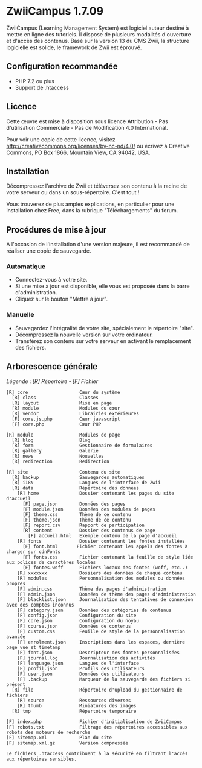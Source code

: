 # ZwiiCampus 1.7.09

ZwiiCampus (Learning Management System) est logiciel auteur destiné à mettre en ligne des tutoriels. Il dispose de plusieurs modalités d'ouverture et d'accès des contenus. Basé sur la version 13 du CMS Zwii, la structure logicielle est solide, le framework de Zwii est éprouvé.


## Configuration recommandée

* PHP 7.2 ou plus
* Support de .htaccess

## Licence

Cette œuvre est mise à disposition sous licence Attribution - Pas d'utilisation Commerciale - Pas de Modification 4.0 International. 

Pour voir une copie de cette licence, visitez http://creativecommons.org/licenses/by-nc-nd/4.0/ ou écrivez à Creative Commons, PO Box 1866, Mountain View, CA 94042, USA.


## Installation

Décompressez l'archive de Zwii et téléversez son contenu à la racine de votre serveur ou dans un sous-répertoire. C'est tout !

Vous trouverez de plus amples explications, en particulier pour une installation chez Free, dans la rubrique "Téléchargements" du forum.


## Procédures de mise à jour

A l'occasion de l'installation d'une version majeure, il est recommandé de réaliser une copie de sauvegarde.

### Automatique

* Connectez-vous à votre site.
* Si une mise à jour est disponible, elle vous est proposée dans la barre d'administration.
* Cliquez sur le bouton "Mettre à jour".

### Manuelle

* Sauvegardez l'intégralité de votre site, spécialement le répertoire "site".
* Décompressez la nouvelle version sur votre ordinateur.
* Transférez son contenu sur votre serveur en activant le remplacement des fichiers.


## Arborescence générale

*Légende : [R] Répertoire - [F] Fichier*

```text
[R] core                   Cœur du système
  [R] class                Classes
  [R] layout               Mise en page
  [R] module               Modules du cœur
  [R] vendor               Librairies extérieures
  [F] core.js.php          Cœur javascript
  [F] core.php             Cœur PHP

[R] module                 Modules de page
  [R] blog                 Blog
  [R] form                 Gestionnaire de formulaires
  [R] gallery              Galerie
  [R] news                 Nouvelles
  [R] redirection          Redirection

[R] site                   Contenu du site
  [R] backup               Sauvegardes automatiques
  [R] i18N                 Langues de l'interface de Zwii
  [R] data                 Répertoire des données
    [R] home               Dossier contenant les pages du site d'accueil
      [F] page.json        Données des pages
      [F] module.json      Données des modules de pages
      [F] theme.css        Thème de ce contenu
      [F] theme.json       Thème de ce contenu
      [F] report.csv       Rapport de participation
      [R] content          Dossier des contenus de page
        [F] accueil.html   Exemple contenu de la page d'accueil
    [R] fonts              Dossier contenant les fontes installées
      [F] font.html       Fichier contenant les appels des fontes à charger sur cdnFonts
      [F] fonts.css        Fichier contenant la feuille de style liée aux polices de caractères locales
      [F] fontes.woff      Fichiers locaux des fontes (woff, etc..)
    [R] xxxxxxx            Dossiers des données de chaque contenu
    [R] modules            Personnalisation des modules ou données propres
    [F] admin.css          Thème des pages d'administration
    [F] admin.json         Données de thème des pages d'administration
    [F] blacklist.json     Journalisation des tentatives de connexion avec des comptes inconnus
    [F] category.json      Données des catégories de contenus
    [F] config.json        Configuration du site
    [F] core.json          Configuration du noyau
    [F] course.json        Données de contenus
    [F] custom.css         Feuille de style de la personnalisation avancée
    [F] enrolment.json     Inscriptions dans les espaces, dernière page vue et timetamp
    [F] font.json          Descripteur des fontes personnalisées
    [F] journal.log        Journalisation des activités
    [F] language.json      Langues de l'interface
    [F] profil.json        Profils des utilisateurs
    [F] user.json          Données des utilisateurs
    [F] .backup            Marqueur de la sauvegarde des fichiers si présent
  [R] file                 Répertoire d'upload du gestionnaire de fichiers
    [R] source             Ressources diverses
    [R] thumb              Miniatures des images
  [R] tmp                  Répertoire temporaire

[F] index.php              Fichier d'initialisation de ZwiiCampus
[F] robots.txt             Filtrage des répertoires accessibles aux robots des moteurs de recherche
[F] sitemap.xml            Plan du site
[F] sitemap.xml.gz         Version compressée

Le fichiers .htaccess contribuent à la sécurité en filtrant l'accès aux répertoires sensibles.

```
